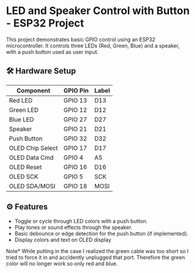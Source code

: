 # LED and Speaker Control with Button - ESP32 Project

This project demonstrates basic GPIO control using an ESP32 microcontroller. It controls three LEDs (Red, Green, Blue) and a speaker, with a push button used as user input.

## 🛠️ Hardware Setup

| Component        | GPIO Pin | Label |
|------------------|----------|-------|
| Red LED          | GPIO 13  | D13   |
| Green LED        | GPIO 12  | D12   |
| Blue LED         | GPIO 27  | D27   |
| Speaker          | GPIO 21  | D21   |
| Push Button      | GPIO 32  | D32   |
| OLED Chip Select | GPIO 17  | D17   |
| OLED Data Cmd    | GPIO 4   | A5    |
| OLED Reset       | GPIO 16  | D16   |
| OLED SCK         | GPIO 5   | SCK   |
| OLED SDA/MOSI    | GPIO 18  | MOSI  |


## ⚙️ Features

- Toggle or cycle through LED colors with a push button.
- Play tones or sound effects through the speaker.
- Basic debounce or edge detection for the push button (if implemented).
- Display colors and text on OLED display

Note*
While putting in the case I realized the green cable was too short so I tried to force it in and accidently unplugged that port. Therefore the green color will no longer work so only red and blue.
